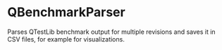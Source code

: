 QBenchmarkParser
================

Parses QTestLib benchmark output for multiple revisions and saves it in CSV files, for example for visualizations.